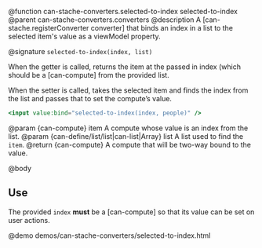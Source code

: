@function can-stache-converters.selected-to-index selected-to-index
@parent can-stache-converters.converters
@description A [can-stache.registerConverter converter] that binds an index in a list to the selected item's value as a viewModel property.

@signature `selected-to-index(index, list)`

When the getter is called, returns the item at the passed in index (which should be a [can-compute] from the provided list.

When the setter is called, takes the selected item and finds the index from the list and passes that to set the compute’s value.

```handlebars
<input value:bind="selected-to-index(index, people)" />
```

@param {can-compute} item A compute whose value is an index from the list.
@param {can-define/list/list|can-list|Array} list A list used to find the `item`.
@return {can-compute} A compute that will be two-way bound to the value.

@body

## Use

The provided `index` **must** be a [can-compute] so that its value can be set on user actions.

@demo demos/can-stache-converters/selected-to-index.html
